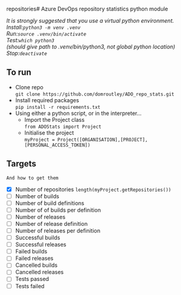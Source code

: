 repositories# Azure DevOps repository statistics python module

*It is strongly suggested that you use a virtual python environment.  
Install:`python3 -m venv .venv`  
Run:`source .venv/bin/activate`  
Test:`which python3`  
(should give path to .venv/bin/python3, not global python location)  
Stop:`deactivate`*

## To run
- Clone repo  
  `git clone https://github.com/domroutley/ADO_repo_stats.git`
- Install required packages  
  `pip install -r requirements.txt`
- Using either a python script, or in the interpreter...
  - Import the Project class  
    `from ADOStats import Project`
  - Initialise the project  
    `myProject = Project([ORGANISATION],[PROJECT],[PERSONAL_ACCESS_TOKEN])`


## Targets
  `And how to get them`
- [x] Number of repositories
  `length(myProject.getRepositories())`
- [ ] Number of builds
- [ ] Number of build definitions
- [ ] Number of of builds per definition
- [ ] Number of releases
- [ ] Number of release definition
- [ ] Number of releases per definition
- [ ] Successful builds
- [ ] Successful releases
- [ ] Failed builds
- [ ] Failed releases
- [ ] Cancelled builds
- [ ] Cancelled releases
- [ ] Tests passed
- [ ] Tests failed

